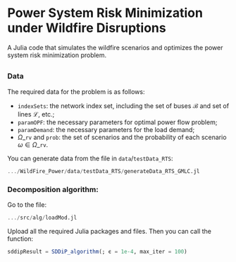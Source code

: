 # Power System Risk Minimization under Wildfire Disruptions

A Julia code that simulates the wildfire scenarios and optimizes the power system risk minimization problem. 

## 

### Data 

The required data for the problem is as follows: 

- $\texttt{indexSets}$: the network index set, including the set of buses $\mathcal{B}$ and set of lines $\mathcal{L}$, etc.;
- $\texttt{paramOPF}$: the necessary parameters for optimal power flow problem;
- $\texttt{paramDemand}$: the necessary parameters for the load demand;
- $\Omega\_\texttt{rv}$ and $\texttt{prob}$: the set of scenarios and the probability of each scenario $\omega \in \Omega\_\texttt{rv}$.

You can generate data from the file in $\texttt{data}/\texttt{testData\_RTS}$:

```julia
.../WildFire_Power/data/testData_RTS/generateData_RTS_GMLC.jl 
```



### Decomposition algorithm:

Go to the file:

```julia
.../src/alg/loadMod.jl
```

Upload all the required Julia packages and files. Then you can call the function: 

```julia
sddipResult = SDDiP_algorithm(; ϵ = 1e-4, max_iter = 100) 
```

